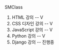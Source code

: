 SMClass
1. HTML 강의 -- V
2. CSS 디자인 강의 -- V
3. JavaScript 강의 -- V
4. Python 강의 -- V
5. Django 강의 -- 진행중
